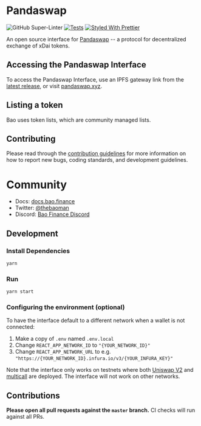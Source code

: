 # Pandaswap
![GitHub Super-Linter](https://github.com/baofinance/pandaswap-ui/workflows/Lint%20Code%20Base/badge.svg)
[![Tests](https://github.com/Uniswap/uniswap-interface/workflows/Tests/badge.svg)](https://github.com/Uniswap/uniswap-interface/actions?query=workflow%3ATests)
[![Styled With Prettier](https://img.shields.io/badge/code_style-prettier-ff69b4.svg)](https://prettier.io/)

An open source interface for [Pandaswap](https://pandaswap.xyz) -- a protocol for decentralized exchange of xDai tokens.

## Accessing the Pandaswap Interface
To access the Pandaswap Interface, use an IPFS gateway link from the
[latest release](https://github.com/1Hive/uniswap-interface/releases/latest),
or visit [pandaswap.xyz](https://pandaswap.xyz).

## Listing a token
Bao uses token lists, which are community managed lists.

## Contributing
Please read through the [contribution guidelines](./CONTRIBUTING.md) for more information on 
how to report new bugs, coding standards, and development guidelines.

# Community 
- Docs: [docs.bao.finance](https://docs.bao.finance)
- Twitter: [@thebaoman](https://twitter.com/thebaoman)
- Discord: [Bao Finance Discord](https://discord.gg/BW3P62vJXT)
## Development

### Install Dependencies

```bash
yarn
```

### Run

```bash
yarn start
```

### Configuring the environment (optional)

To have the interface default to a different network when a wallet is not connected:

1. Make a copy of `.env` named `.env.local`
2. Change `REACT_APP_NETWORK_ID` to `"{YOUR_NETWORK_ID}"`
3. Change `REACT_APP_NETWORK_URL` to e.g. `"https://{YOUR_NETWORK_ID}.infura.io/v3/{YOUR_INFURA_KEY}"`

Note that the interface only works on testnets where both
[Uniswap V2](https://uniswap.org/docs/v2/smart-contracts/factory/) and
[multicall](https://github.com/makerdao/multicall) are deployed.
The interface will not work on other networks.

## Contributions

**Please open all pull requests against the `master` branch.**
CI checks will run against all PRs.
